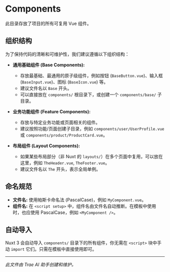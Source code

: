 # Components

此目录存放了项目的所有可复用 Vue 组件。

## 组织结构

为了保持代码的清晰和可维护性，我们建议遵循以下组织结构：

- **通用基础组件 (Base Components):**
  - 存放最基础、最通用的原子级组件，例如按钮 (`BaseButton.vue`)、输入框 (`BaseInput.vue`)、图标 (`BaseIcon.vue`) 等。
  - 建议文件名以 `Base` 开头。
  - 可以直接放在 `components/` 根目录下，或创建一个 `components/base/` 子目录。

- **业务功能组件 (Feature Components):**
  - 存放与特定业务功能或页面相关的组件。
  - 建议按照功能/页面创建子目录，例如 `components/user/UserProfile.vue` 或 `components/product/ProductCard.vue`。

- **布局组件 (Layout Components):**
  - 如果某些布局部分（非 Nuxt 的 `layouts/`）在多个页面中复用，可以放在这里，例如 `TheHeader.vue`, `TheFooter.vue`。
  - 建议文件名以 `The` 开头，表示全局单例。

## 命名规范

- **文件名:** 使用帕斯卡命名法 (PascalCase)，例如 `MyComponent.vue`。
- **组件名:** 在 `<script setup>` 中，组件名由文件名自动推断。在模板中使用时，也应使用 PascalCase，例如 `<MyComponent />`。

## 自动导入

Nuxt 3 会自动导入 `components/` 目录下的所有组件，你无需在 `<script>` 块中手动 `import` 它们。只需在模板中直接使用即可。

---

_此文件由 Trae AI 助手创建和维护。_

